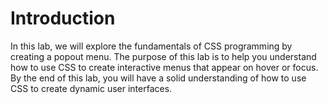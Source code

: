 # Introduction

In this lab, we will explore the fundamentals of CSS programming by creating a popout menu. The purpose of this lab is to help you understand how to use CSS to create interactive menus that appear on hover or focus. By the end of this lab, you will have a solid understanding of how to use CSS to create dynamic user interfaces.

